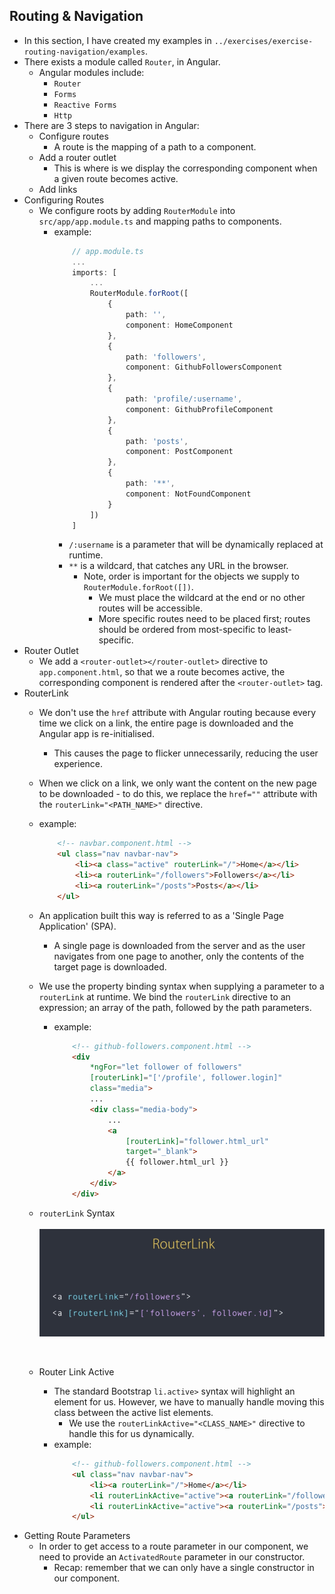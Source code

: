 ## Routing & Navigation
* In this section, I have created my examples in ```../exercises/exercise-routing-navigation/examples```. 
* There exists a module called ```Router```, in Angular.
    * Angular modules include:
        * ```Router```
        * ```Forms```
        * ```Reactive Forms```
        * ```Http```
* There are 3 steps to navigation in Angular:
    * Configure routes
        * A route is the mapping of a path to a component.
    * Add a router outlet
        * This is where is we display the corresponding component when a given route becomes active.
    * Add links
* Configuring Routes
    * We configure roots by adding ```RouterModule``` into ```src/app/app.module.ts``` and mapping paths to components.
        * example:
            ```typescript
                // app.module.ts
                ...
                imports: [
                    ...
                    RouterModule.forRoot([
                        { 
                            path: '', 
                            component: HomeComponent 
                        },
                        { 
                            path: 'followers', 
                            component: GithubFollowersComponent 
                        },
                        { 
                            path: 'profile/:username', 
                            component: GithubProfileComponent 
                        },
                        { 
                            path: 'posts', 
                            component: PostComponent 
                        },
                        { 
                            path: '**', 
                            component: NotFoundComponent 
                        }
                    ])
                ]
            ```
            * ```/:username``` is a parameter that will be dynamically replaced at runtime.
            * ```**``` is a wildcard, that catches any URL in the browser.
                * Note, order is important for the objects we supply to ```RouterModule.forRoot([])```.
                    * We must place the wildcard at the end or no other routes will be accessible.
                    * More specific routes need to be placed first; routes should be ordered from most-specific to least-specific.
* Router Outlet
    * We add a ```<router-outlet></router-outlet>``` directive to ```app.component.html```, so that we a route becomes active, the corresponding component is rendered after the ```<router-outlet>``` tag.
* RouterLink
    * We don't use the ```href``` attribute with Angular routing because every time we click on a link, the entire page is downloaded and the Angular app is re-initialised.
        * This causes the page to flicker unnecessarily, reducing the user experience.
    * When we click on a link, we only want the content on the new page to be downloaded -  to do this, we replace the ```href=""``` attribute with the ```routerLink="<PATH_NAME>"``` directive.
    * example:
        ```html
            <!-- navbar.component.html -->
            <ul class="nav navbar-nav">
                <li><a class="active" routerLink="/">Home</a></li>
                <li><a routerLink="/followers">Followers</a></li>
                <li><a routerLink="/posts">Posts</a></li>
            </ul>
        ```
    * An application built this way is referred to as a 'Single Page Application' (SPA).
        * A single page is downloaded from the server and as the user navigates from one page to another, only the contents of the target page is downloaded.
    * We use the property binding syntax when supplying a parameter to a ```routerLink``` at runtime. We bind the ```routerLink``` directive to an expression; an array of the path, followed by the path parameters.
        * example:
            ```html
                <!-- github-followers.component.html -->
                <div 
                    *ngFor="let follower of followers" 
                    [routerLink]="['/profile', follower.login]"
                    class="media">
                    ...
                    <div class="media-body">
                        ...
                        <a 
                            [routerLink]="follower.html_url" 
                            target="_blank">
                            {{ follower.html_url }}
                        </a>
                    </div>
                </div>
            ```
    * ```routerLink``` Syntax     
        <br>
        <img src='../resources/router_link.png' alt='Router Link' width='500'>
        
        <br>
    * Router Link Active
        * The standard Bootstrap ```li.active>``` syntax will highlight an element for us. However, we have to manually handle moving this class between the active list elements.
            * We use the ```routerLinkActive="<CLASS_NAME>"``` directive to handle this for us dynamically.
        * example: 
            ```html
                <!-- github-followers.component.html -->
                <ul class="nav navbar-nav">
                    <li><a routerLink="/">Home</a></li>
                    <li routerLinkActive="active"><a routerLink="/followers">Followers</a></li>
                    <li routerLinkActive="active"><a routerLink="/posts">Posts</a></li>
                </ul>
            ```
* Getting Route Parameters
    * In order to get access to a route parameter in our component, we need to provide an ```ActivatedRoute``` parameter in our constructor.
        * Recap: remember that we can only have a single constructor in our component.